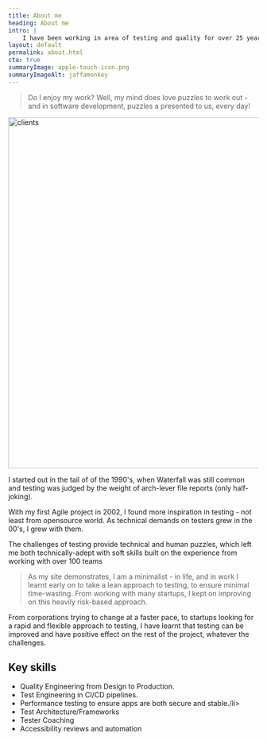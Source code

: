 ```yaml
---
title: About me
heading: About me
intro: |
    I have been working in area of testing and quality for over 25 years, and helped over 65 companies achieve their quality goals.
layout: default
permalink: about.html
cta: true
summaryImage: apple-touch-icon.png
summaryImageAlt: jaffamonkey
---
```


> Do I enjoy my work? Well, my mind does love puzzles to work out - and in software development, puzzles a presented to us, every day!

<picture>
    <img src="/assets/img/clients3.png" alt="clients" width="707" decoding="async" />
</picture>

I started out in the tail of of the 1990's, when Waterfall was still common and testing was judged by the weight of arch-lever file reports (only half-joking).  

With my first Agile project in 2002, I found more inspiration in testing - not least from opensource world. As technical demands on testers grew in the 00's, I grew with them. 

The challenges of testing provide technical and human puzzles, which left me both technically-adept with soft skills built on the experience from working with over 100 teams

> As my site demonstrates, I am a minimalist - in life, and in work I learnt early on to take a lean approach to testing, to ensure minimal time-wasting. From working with many startups, I kept on improving on this heavily risk-based approach.

 From corporations trying to change at a faster pace, to startups looking for a rapid and flexible approach to testing,  I have learnt that testing can be improved and have positive effect on the rest of the project, whatever the challenges.

## Key skills
* Quality Engineering from Design to Production.
* Test Engineering in CI/CD pipelines.
* Performance testing to ensure apps are both secure and stable./li>
* Test Architecture/Frameworks
* Tester Coaching
* Accessibility reviews and automation
